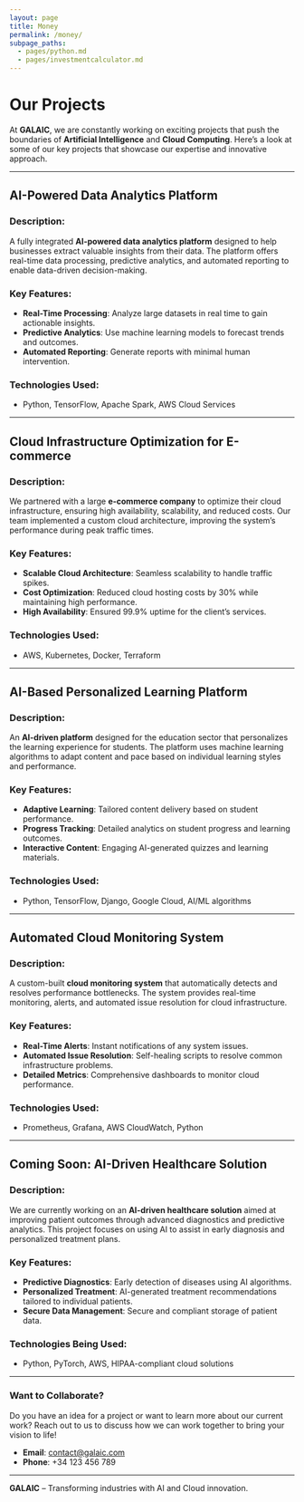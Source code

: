 ```yaml
---
layout: page
title: Money
permalink: /money/
subpage_paths:
  - pages/python.md
  - pages/investmentcalculator.md
---
```


# Our Projects

At **GALAIC**, we are constantly working on exciting projects that push the boundaries of **Artificial Intelligence** and **Cloud Computing**. Here’s a look at some of our key projects that showcase our expertise and innovative approach.

---

## AI-Powered Data Analytics Platform

### Description:
A fully integrated **AI-powered data analytics platform** designed to help businesses extract valuable insights from their data. The platform offers real-time data processing, predictive analytics, and automated reporting to enable data-driven decision-making.

### Key Features:
- **Real-Time Processing**: Analyze large datasets in real time to gain actionable insights.
- **Predictive Analytics**: Use machine learning models to forecast trends and outcomes.
- **Automated Reporting**: Generate reports with minimal human intervention.

### Technologies Used:
- Python, TensorFlow, Apache Spark, AWS Cloud Services

---

## Cloud Infrastructure Optimization for E-commerce

### Description:
We partnered with a large **e-commerce company** to optimize their cloud infrastructure, ensuring high availability, scalability, and reduced costs. Our team implemented a custom cloud architecture, improving the system’s performance during peak traffic times.

### Key Features:
- **Scalable Cloud Architecture**: Seamless scalability to handle traffic spikes.
- **Cost Optimization**: Reduced cloud hosting costs by 30% while maintaining high performance.
- **High Availability**: Ensured 99.9% uptime for the client’s services.

### Technologies Used:
- AWS, Kubernetes, Docker, Terraform

---

## AI-Based Personalized Learning Platform

### Description:
An **AI-driven platform** designed for the education sector that personalizes the learning experience for students. The platform uses machine learning algorithms to adapt content and pace based on individual learning styles and performance.

### Key Features:
- **Adaptive Learning**: Tailored content delivery based on student performance.
- **Progress Tracking**: Detailed analytics on student progress and learning outcomes.
- **Interactive Content**: Engaging AI-generated quizzes and learning materials.

### Technologies Used:
- Python, TensorFlow, Django, Google Cloud, AI/ML algorithms

---

## Automated Cloud Monitoring System

### Description:
A custom-built **cloud monitoring system** that automatically detects and resolves performance bottlenecks. The system provides real-time monitoring, alerts, and automated issue resolution for cloud infrastructure.

### Key Features:
- **Real-Time Alerts**: Instant notifications of any system issues.
- **Automated Issue Resolution**: Self-healing scripts to resolve common infrastructure problems.
- **Detailed Metrics**: Comprehensive dashboards to monitor cloud performance.

### Technologies Used:
- Prometheus, Grafana, AWS CloudWatch, Python

---

## Coming Soon: AI-Driven Healthcare Solution

### Description:
We are currently working on an **AI-driven healthcare solution** aimed at improving patient outcomes through advanced diagnostics and predictive analytics. This project focuses on using AI to assist in early diagnosis and personalized treatment plans.

### Key Features:
- **Predictive Diagnostics**: Early detection of diseases using AI algorithms.
- **Personalized Treatment**: AI-generated treatment recommendations tailored to individual patients.
- **Secure Data Management**: Secure and compliant storage of patient data.

### Technologies Being Used:
- Python, PyTorch, AWS, HIPAA-compliant cloud solutions

---

### Want to Collaborate?

Do you have an idea for a project or want to learn more about our current work? Reach out to us to discuss how we can work together to bring your vision to life!

- **Email**: [contact@galaic.com](mailto:contact@galaic.com)
- **Phone**: +34 123 456 789

---

**GALAIC** – Transforming industries with AI and Cloud innovation.
